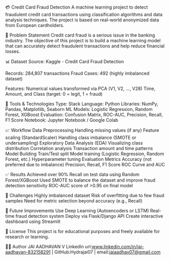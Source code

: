 💳 Credit Card Fraud Detection
A machine learning project to detect fraudulent credit card transactions using classification algorithms and data analysis techniques. The project is based on real-world anonymized data from European cardholders.

🧠 Problem Statement
Credit card fraud is a serious issue in the banking industry. The objective of this project is to build a machine learning model that can accurately detect fraudulent transactions and help reduce financial losses.

📊 Dataset
Source: Kaggle - Credit Card Fraud Detection

Records: 284,807 transactions
Fraud Cases: 492 (highly imbalanced dataset)

Features:
Numerical values transformed via PCA (V1, V2, ..., V28)
Time, Amount, and Class (target: 0 = legit, 1 = fraud)

🧰 Tools & Technologies
Type:	Stack
Language:	Python
Libraries:	NumPy, Pandas, Matplotlib, Seaborn
ML Models:	Logistic Regression, Random Forest, XGBoost
Evaluation:	Confusion Matrix, ROC-AUC, Precision, Recall, F1 Score
Notebook:	Jupyter Notebook / Google Colab

📈 Workflow
Data Preprocessing
Handling missing values (if any)
Feature scaling (StandardScaler)
Handling class imbalance (SMOTE or undersampling)
Exploratory Data Analysis (EDA)
Visualizing class distribution
Correlation analysis
Transaction amount and time patterns
Model Building
Train/Test split
Model training (Logistic Regression, Random Forest, etc.)
Hyperparameter tuning
Evaluation Metrics
Accuracy (not preferred due to imbalance)
Precision, Recall, F1 Score
ROC Curve and AUC

✅ Results
Achieved over 90% Recall on test data using Random Forest/XGBoost
Used SMOTE to balance the dataset and improve fraud detection sensitivity
ROC-AUC score of >0.95 on final model

📌 Challenges
Highly imbalanced dataset
Risk of overfitting due to few fraud samples
Need for metric selection beyond accuracy (e.g., Recall)

🚀 Future Improvements
Use Deep Learning (Autoencoders or LSTM)
Real-time fraud detection system
Deploy via Flask/Django API
Create interactive dashboard using Streamlit

📄 License
This project is for educational purposes and freely available for research or learning.

🙋‍♂️ Author
JAI AADHAVAN V
LinkedIn url:www.linkedin.com/in/jai-aadhavan-832158291 | GitHub:Hydrajai07 | email:jaiaadhav07@gmail.com
